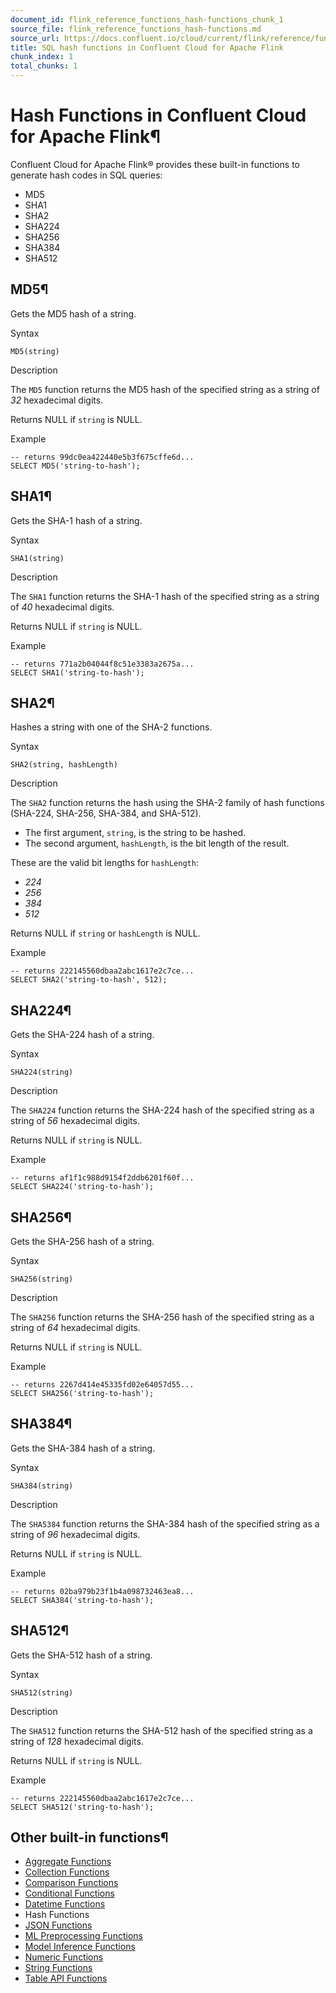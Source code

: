 ```yaml
---
document_id: flink_reference_functions_hash-functions_chunk_1
source_file: flink_reference_functions_hash-functions.md
source_url: https://docs.confluent.io/cloud/current/flink/reference/functions/hash-functions.html
title: SQL hash functions in Confluent Cloud for Apache Flink
chunk_index: 1
total_chunks: 1
---
```


# Hash Functions in Confluent Cloud for Apache Flink¶

Confluent Cloud for Apache Flink® provides these built-in functions to generate hash codes in SQL queries:

  * MD5
  * SHA1
  * SHA2
  * SHA224
  * SHA256
  * SHA384
  * SHA512

## MD5¶

Gets the MD5 hash of a string.

Syntax

    MD5(string)

Description

The `MD5` function returns the MD5 hash of the specified string as a string of _32_ hexadecimal digits.

Returns NULL if `string` is NULL.

Example

    -- returns 99dc0ea422440e5b3f675cffe6d...
    SELECT MD5('string-to-hash');

## SHA1¶

Gets the SHA-1 hash of a string.

Syntax

    SHA1(string)

Description

The `SHA1` function returns the SHA-1 hash of the specified string as a string of _40_ hexadecimal digits.

Returns NULL if `string` is NULL.

Example

    -- returns 771a2b04044f8c51e3383a2675a...
    SELECT SHA1('string-to-hash');

## SHA2¶

Hashes a string with one of the SHA-2 functions.

Syntax

    SHA2(string, hashLength)

Description

The `SHA2` function returns the hash using the SHA-2 family of hash functions (SHA-224, SHA-256, SHA-384, and SHA-512).

  * The first argument, `string`, is the string to be hashed.
  * The second argument, `hashLength`, is the bit length of the result.

These are the valid bit lengths for `hashLength`:

  * _224_
  * _256_
  * _384_
  * _512_

Returns NULL if `string` or `hashLength` is NULL.

Example

    -- returns 222145560dbaa2abc1617e2c7ce...
    SELECT SHA2('string-to-hash', 512);

## SHA224¶

Gets the SHA-224 hash of a string.

Syntax

    SHA224(string)

Description

The `SHA224` function returns the SHA-224 hash of the specified string as a string of _56_ hexadecimal digits.

Returns NULL if `string` is NULL.

Example

    -- returns af1f1c988d9154f2ddb6201f60f...
    SELECT SHA224('string-to-hash');

## SHA256¶

Gets the SHA-256 hash of a string.

Syntax

    SHA256(string)

Description

The `SHA256` function returns the SHA-256 hash of the specified string as a string of _64_ hexadecimal digits.

Returns NULL if `string` is NULL.

Example

    -- returns 2267d414e45335fd02e64057d55...
    SELECT SHA256('string-to-hash');

## SHA384¶

Gets the SHA-384 hash of a string.

Syntax

    SHA384(string)

Description

The `SHA5384` function returns the SHA-384 hash of the specified string as a string of _96_ hexadecimal digits.

Returns NULL if `string` is NULL.

Example

    -- returns 02ba979b23f1b4a098732463ea8...
    SELECT SHA384('string-to-hash');

## SHA512¶

Gets the SHA-512 hash of a string.

Syntax

    SHA512(string)

Description

The `SHA512` function returns the SHA-512 hash of the specified string as a string of _128_ hexadecimal digits.

Returns NULL if `string` is NULL.

Example

    -- returns 222145560dbaa2abc1617e2c7ce...
    SELECT SHA512('string-to-hash');

## Other built-in functions¶

  * [Aggregate Functions](aggregate-functions.html#flink-sql-aggregate-functions)
  * [Collection Functions](collection-functions.html#flink-sql-collection-functions)
  * [Comparison Functions](comparison-functions.html#flink-sql-comparison-functions)
  * [Conditional Functions](conditional-functions.html#flink-sql-conditional-functions)
  * [Datetime Functions](datetime-functions.html#flink-sql-datetime-functions)
  * Hash Functions
  * [JSON Functions](json-functions.html#flink-sql-json-functions)
  * [ML Preprocessing Functions](ml-preprocessing-functions.html#flink-sql-ml-preprocessing-functions)
  * [Model Inference Functions](model-inference-functions.html#flink-sql-model-inference-functions)
  * [Numeric Functions](numeric-functions.html#flink-sql-numeric-functions)
  * [String Functions](string-functions.html#flink-sql-string-functions)
  * [Table API Functions](table-api-functions.html#flink-table-api-functions)
